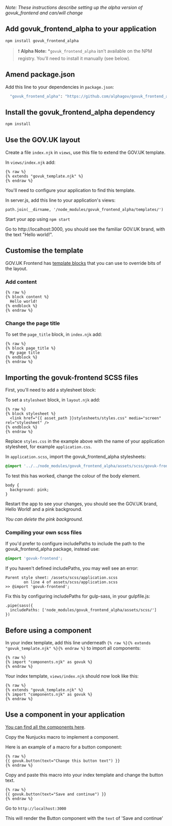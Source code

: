 *Note: These instructions describe setting up the alpha version of govuk_frontend and can/will change*

## Add govuk_frontend_alpha to your application

```bash
npm install govuk_frontend_alpha
```

> ❗️ __Alpha Note:__ *`govuk_frontend_alpha` isn't available on the NPM registry. You'll need to install it manually (see below).

## Amend package.json

Add this line to your dependencies in `package.json`:

```bash
  "govuk_frontend_alpha": "https://github.com/alphagov/govuk_frontend_alpha/releases/download/0.0.1-alpha/govuk_frontend_alpha-0.0.1-npm.tgz"
```

## Install the govuk_frontend_alpha dependency

```bash
npm install
```

## Use the GOV.UK layout

Create a file `index.njk` in `views`, use this file to extend the GOV.UK template.

In `views/index.njk` add:

```nunjucks
{% raw %}
{% extends "govuk_template.njk" %}
{% endraw %}
```

You'll need to configure your application to find this template.

In server.js, add this line to your application's views:

```
path.join(__dirname, '/node_modules/govuk_frontend_alpha/templates/')
```

Start your app using `npm start`

Go to http://localhost:3000, you should see the familiar GOV.UK brand, with the text "Hello world!".

## Customise the template

GOV.UK Frontend has [template blocks](/docs/template-blocks/) that you can use to override bits of the layout.

### Add content

```nunjucks
{% raw %}
{% block content %}
  Hello world!
{% endblock %}
{% endraw %}
```

### Change the page title

To set the `page_title` block, in `index.njk` add:

```nunjucks
{% raw %}
{% block page_title %}
  My page title
{% endblock %}
{% endraw %}
```

## Importing the govuk-frontend SCSS files

First, you'll need to add a stylesheet block:

To set a `stylesheet` block, in `layout.njk` add:


```nunjucks
{% raw %}
{% block stylesheet %}
  <link href="{{ asset_path }}stylesheets/styles.css" media="screen" rel="stylesheet" />
{% endblock %}
{% endraw %}
```

Replace `styles.css` in the example above with the name of your application stylesheet, for example `application.css`.

In `application.scss`, import the govuk_frontend_alpha stylesheets:

```scss
@import '../../node_modules/govuk_frontend_alpha/assets/scss/govuk-frontend';
```

To test this has worked, change the colour of the body element.

```
body {
  background: pink;
}
```

Restart the app to see your changes, you should see the GOV.UK brand, Hello World! and a pink background.


_You can delete the pink background._

### Compiling your own scss files

If you'd prefer to configure includePaths to include the path to the govuk_frontend_alpha package, instead use:

```scss
@import 'govuk-frontend';
```

If you haven't defined includePaths, you may well see an error:

```
Parent style sheet: /assets/scss/application.scss
        on line 4 of assets/scss/application.scss
>> @import 'govuk-frontend';
```

Fix this by configuring includePaths for gulp-sass, in your gulpfile.js:

```
.pipe(sass({
  includePaths: ['node_modules/govuk_frontend_alpha/assets/scss/']
})
```

## Before using a component

In your index template, add this line underneath `{% raw %}{% extends "govuk_template.njk" %}{% endraw %}` to import all components:

```nunjucks
{% raw %}
{% import "components.njk" as govuk %}
{% endraw %}
```

Your index template, `views/index.njk` should now look like this:

```nunjucks
{% raw %}
{% extends "govuk_template.njk" %}
{% import "components.njk" as govuk %}
{% endraw %}
```

## Use a component in your application

[You can find all the components here](http://govuk-frontend-alpha.herokuapp.com/).

Copy the Nunjucks macro to implement a component.

Here is an example of a macro for a button component:

```nunjucks
{% raw %}
{{ govuk.button(text="Change this button text") }}
{% endraw %}
```

Copy and paste this macro into your index template and change the button text.

```nunjucks
{% raw %}
{{ govuk.button(text="Save and continue") }}
{% endraw %}
```

Go to `http://localhost:3000`

This will render the Button component with the `text` of 'Save and continue'
